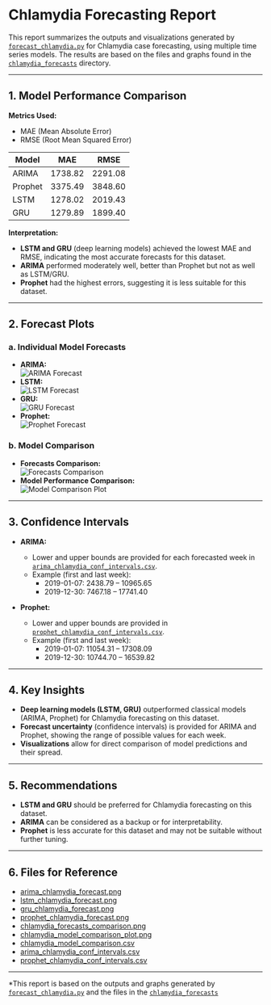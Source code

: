 # Chlamydia Forecasting Report

This report summarizes the outputs and visualizations generated by [`forecast_chlamydia.py`](forecast/forecast_chlamydia.py) for Chlamydia case forecasting, using multiple time series models. The results are based on the files and graphs found in the [`chlamydia_forecasts`](forecasts/chlamydia_forecasts) directory.

---

## 1. Model Performance Comparison

**Metrics Used:**  
- MAE (Mean Absolute Error)  
- RMSE (Root Mean Squared Error)

| Model   | MAE      | RMSE     |
|---------|----------|----------|
| ARIMA   | 1738.82  | 2291.08  |
| Prophet | 3375.49  | 3848.60  |
| LSTM    | 1278.02  | 2019.43  |
| GRU     | 1279.89  | 1899.40  |

**Interpretation:**  
- **LSTM and GRU** (deep learning models) achieved the lowest MAE and RMSE, indicating the most accurate forecasts for this dataset.
- **ARIMA** performed moderately well, better than Prophet but not as well as LSTM/GRU.
- **Prophet** had the highest errors, suggesting it is less suitable for this dataset.

---

## 2. Forecast Plots

### a. Individual Model Forecasts

- **ARIMA:**  
  ![ARIMA Forecast](forecasts/chlamydia_forecasts/arima_chlamydia_forecast.png)
- **LSTM:**  
  ![LSTM Forecast](forecasts/chlamydia_forecasts/lstm_chlamydia_forecast.png)
- **GRU:**  
  ![GRU Forecast](forecasts/chlamydia_forecasts/gru_chlamydia_forecast.png)
- **Prophet:**  
  ![Prophet Forecast](forecasts/chlamydia_forecasts/prophet_chlamydia_forecast.png)

### b. Model Comparison

- **Forecasts Comparison:**  
  ![Forecasts Comparison](forecasts/chlamydia_forecasts/chlamydia_forecasts_comparison.png)
- **Model Performance Comparison:**  
  ![Model Comparison Plot](forecasts/chlamydia_forecasts/chlamydia_model_comparison_plot.png)

---

## 3. Confidence Intervals

- **ARIMA:**  
  - Lower and upper bounds are provided for each forecasted week in [`arima_chlamydia_conf_intervals.csv`](forecasts/chlamydia_forecasts/arima_chlamydia_conf_intervals.csv).
  - Example (first and last week):  
    - 2019-01-07: 2438.79 – 10965.65  
    - 2019-12-30: 7467.18 – 17741.40

- **Prophet:**  
  - Lower and upper bounds are provided in [`prophet_chlamydia_conf_intervals.csv`](forecasts/chlamydia_forecasts/prophet_chlamydia_conf_intervals.csv).
  - Example (first and last week):  
    - 2019-01-07: 11054.31 – 17308.09  
    - 2019-12-30: 10744.70 – 16539.82

---

## 4. Key Insights

- **Deep learning models (LSTM, GRU)** outperformed classical models (ARIMA, Prophet) for Chlamydia forecasting on this dataset.
- **Forecast uncertainty** (confidence intervals) is provided for ARIMA and Prophet, showing the range of possible values for each week.
- **Visualizations** allow for direct comparison of model predictions and their spread.

---

## 5. Recommendations

- **LSTM and GRU** should be preferred for Chlamydia forecasting on this dataset.
- **ARIMA** can be considered as a backup or for interpretability.
- **Prophet** is less accurate for this dataset and may not be suitable without further tuning.

---

## 6. Files for Reference

- [arima_chlamydia_forecast.png](forecasts/chlamydia_forecasts/arima_chlamydia_forecast.png)
- [lstm_chlamydia_forecast.png](forecasts/chlamydia_forecasts/lstm_chlamydia_forecast.png)
- [gru_chlamydia_forecast.png](forecasts/chlamydia_forecasts/gru_chlamydia_forecast.png)
- [prophet_chlamydia_forecast.png](forecasts/chlamydia_forecasts/prophet_chlamydia_forecast.png)
- [chlamydia_forecasts_comparison.png](forecasts/chlamydia_forecasts/chlamydia_forecasts_comparison.png)
- [chlamydia_model_comparison_plot.png](forecasts/chlamydia_forecasts/chlamydia_model_comparison_plot.png)
- [chlamydia_model_comparison.csv](forecasts/chlamydia_forecasts/chlamydia_model_comparison.csv)
- [arima_chlamydia_conf_intervals.csv](forecasts/chlamydia_forecasts/arima_chlamydia_conf_intervals.csv)
- [prophet_chlamydia_conf_intervals.csv](forecasts/chlamydia_forecasts/prophet_chlamydia_conf_intervals.csv)

---

*This report is based on the outputs and graphs generated by [`forecast_chlamydia.py`](forecast/forecast_chlamydia.py) and the files in the [`chlamydia_forecasts`](forecasts/chlamydia_forecasts)